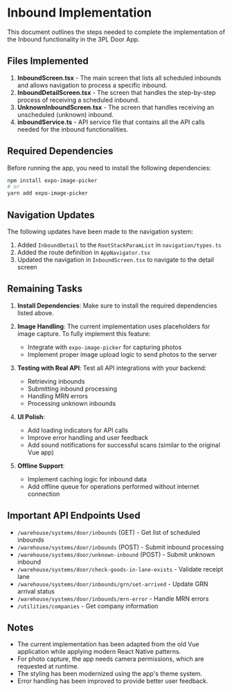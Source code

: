 # Inbound Implementation

This document outlines the steps needed to complete the implementation of the Inbound functionality in the 3PL Door App.

## Files Implemented

1. **InboundScreen.tsx** - The main screen that lists all scheduled inbounds and allows navigation to process a specific inbound.
2. **InboundDetailScreen.tsx** - The screen that handles the step-by-step process of receiving a scheduled inbound.
3. **UnknownInboundScreen.tsx** - The screen that handles receiving an unscheduled (unknown) inbound.
4. **inboundService.ts** - API service file that contains all the API calls needed for the inbound functionalities.

## Required Dependencies

Before running the app, you need to install the following dependencies:

```bash
npm install expo-image-picker
# or
yarn add expo-image-picker
```

## Navigation Updates

The following updates have been made to the navigation system:

1. Added `InboundDetail` to the `RootStackParamList` in `navigation/types.ts`
2. Added the route definition in `AppNavigator.tsx`
3. Updated the navigation in `InboundScreen.tsx` to navigate to the detail screen

## Remaining Tasks

1. **Install Dependencies**: Make sure to install the required dependencies listed above.

2. **Image Handling**: The current implementation uses placeholders for image capture. To fully implement this feature:
   - Integrate with `expo-image-picker` for capturing photos
   - Implement proper image upload logic to send photos to the server

3. **Testing with Real API**: Test all API integrations with your backend:
   - Retrieving inbounds
   - Submitting inbound processing
   - Handling MRN errors
   - Processing unknown inbounds

4. **UI Polish**:
   - Add loading indicators for API calls
   - Improve error handling and user feedback
   - Add sound notifications for successful scans (similar to the original Vue app)

5. **Offline Support**:
   - Implement caching logic for inbound data
   - Add offline queue for operations performed without internet connection

## Important API Endpoints Used

- `/warehouse/systems/door/inbounds` (GET) - Get list of scheduled inbounds
- `/warehouse/systems/door/inbounds` (POST) - Submit inbound processing
- `/warehouse/systems/door/unknown-inbound` (POST) - Submit unknown inbound
- `/warehouse/systems/door/check-goods-in-lane-exists` - Validate receipt lane
- `/warehouse/systems/door/inbounds/grn/set-arrived` - Update GRN arrival status
- `/warehouse/systems/door/inbounds/mrn-error` - Handle MRN errors
- `/utilities/companies` - Get company information

## Notes

- The current implementation has been adapted from the old Vue application while applying modern React Native patterns.
- For photo capture, the app needs camera permissions, which are requested at runtime.
- The styling has been modernized using the app's theme system.
- Error handling has been improved to provide better user feedback.
